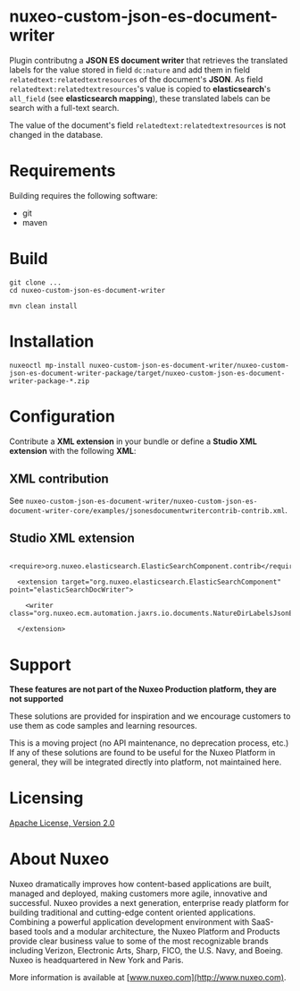 # nuxeo-custom-json-es-document-writer

Plugin contributng a **JSON ES document writer** that retrieves the translated labels for the value stored in field `dc:nature` and add them in field `relatedtext:relatedtextresources` of the document's **JSON**. As field `relatedtext:relatedtextresources`'s value is copied to **elasticsearch**'s `all_field` (see **elasticsearch mapping**), these translated labels can be search with a full-text search.

The value of the document's field `relatedtext:relatedtextresources` is not changed in the database.

# Requirements

Building requires the following software:

* git
* maven

# Build

```
git clone ...
cd nuxeo-custom-json-es-document-writer

mvn clean install
```

# Installation

```
nuxeoctl mp-install nuxeo-custom-json-es-document-writer/nuxeo-custom-json-es-document-writer-package/target/nuxeo-custom-json-es-document-writer-package-*.zip
```

# Configuration

Contribute a **XML extension** in your bundle or define a **Studio XML extension** with the following **XML**:

## **XML contribution**

See `nuxeo-custom-json-es-document-writer/nuxeo-custom-json-es-document-writer-core/examples/jsonesdocumentwritercontrib-contrib.xml`.

## **Studio** XML extension

```
  <require>org.nuxeo.elasticsearch.ElasticSearchComponent.contrib</require>
  
  <extension target="org.nuxeo.elasticsearch.ElasticSearchComponent" point="elasticSearchDocWriter">

    <writer class="org.nuxeo.ecm.automation.jaxrs.io.documents.NatureDirLabelsJsonESDocumentWriter"/>
    
  </extension>
```

# Support

**These features are not part of the Nuxeo Production platform, they are not supported**

These solutions are provided for inspiration and we encourage customers to use them as code samples and learning resources.

This is a moving project (no API maintenance, no deprecation process, etc.) If any of these solutions are found to be useful for the Nuxeo Platform in general, they will be integrated directly into platform, not maintained here.


# Licensing

[Apache License, Version 2.0](http://www.apache.org/licenses/LICENSE-2.0)


# About Nuxeo

Nuxeo dramatically improves how content-based applications are built, managed and deployed, making customers more agile, innovative and successful. Nuxeo provides a next generation, enterprise ready platform for building traditional and cutting-edge content oriented applications. Combining a powerful application development environment with SaaS-based tools and a modular architecture, the Nuxeo Platform and Products provide clear business value to some of the most recognizable brands including Verizon, Electronic Arts, Sharp, FICO, the U.S. Navy, and Boeing. Nuxeo is headquartered in New York and Paris.

More information is available at [www.nuxeo.com](http://www.nuxeo.com).
